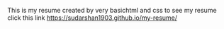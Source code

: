 This is my resume created by very basichtml and css to see my resume click this link https://sudarshan1903.github.io/my-resume/ 
